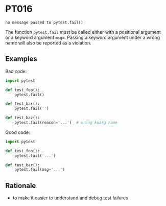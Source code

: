 # PT016

`no message passed to pytest.fail()`

The function `pytest.fail` must be called either with a positional argument
or a keyword argument `msg=`.  Passing a keyword argument under a wrong name
will also be reported as a violation.

## Examples

Bad code:

```python
import pytest

def test_foo():
    pytest.fail()

def test_bar():
    pytest.fail('')

def test_baz():
    pytest.fail(reason='...')  # wrong kwarg name
```

Good code:

```python
import pytest

def test_foo():
    pytest.fail('...')

def test_bar():
    pytest.fail(msg='...')
```

## Rationale

* to make it easier to understand and debug test failures
